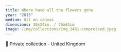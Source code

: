 ```yaml
---
title: Where have all the flowers gone
year: "2015"
medium: Oil on canvas
dimensions: 30x24in. / 76x61cm
image: /img/collections/img_1481-compressed.jpeg
---
```

🔴 Private collection - United Kingdom 
